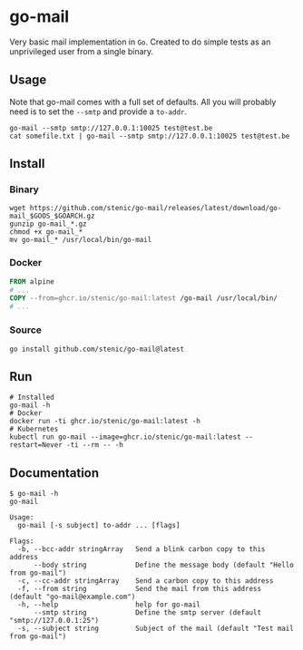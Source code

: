 # go-mail

Very basic mail implementation in `Go`. Created to do simple tests as an unprivileged 
user from a single binary.

## Usage

Note that go-mail comes with a full set of defaults. All you will probably need is to
set the `--smtp` and provide a `to-addr`.

```
go-mail --smtp smtp://127.0.0.1:10025 test@test.be
cat somefile.txt | go-mail --smtp smtp://127.0.0.1:10025 test@test.be
```

## Install

### Binary

```shell
wget https://github.com/stenic/go-mail/releases/latest/download/go-mail_$GOOS_$GOARCH.gz
gunzip go-mail_*.gz
chmod +x go-mail_*
mv go-mail_* /usr/local/bin/go-mail
```

### Docker

```dockerfile
FROM alpine
# ...
COPY --from=ghcr.io/stenic/go-mail:latest /go-mail /usr/local/bin/
# ...
```

### Source

```shell
go install github.com/stenic/go-mail@latest
```

## Run

```shell
# Installed
go-mail -h
# Docker
docker run -ti ghcr.io/stenic/go-mail:latest -h
# Kubernetes
kubectl run go-mail --image=ghcr.io/stenic/go-mail:latest --restart=Never -ti --rm -- -h
```

## Documentation

```shell
$ go-mail -h                                                                                                
go-mail

Usage:
  go-mail [-s subject] to-addr ... [flags]

Flags:
  -b, --bcc-addr stringArray   Send a blink carbon copy to this address
      --body string            Define the message body (default "Hello from go-mail")
  -c, --cc-addr stringArray    Send a carbon copy to this address
  -f, --from string            Send the mail from this address (default "go-mail@example.com")
  -h, --help                   help for go-mail
      --smtp string            Define the smtp server (default "smtp://127.0.0.1:25")
  -s, --subject string         Subject of the mail (default "Test mail from go-mail")

```
